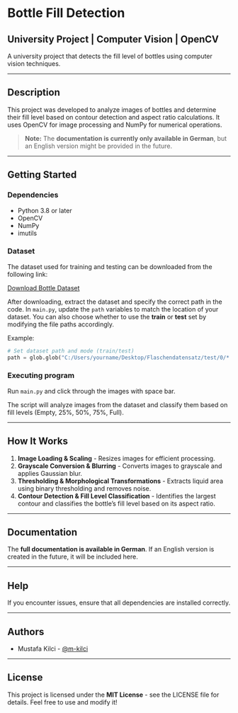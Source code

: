 # Bottle Fill Detection

## University Project | Computer Vision | OpenCV

A university project that detects the fill level of bottles using computer vision techniques.

---

## Description

This project was developed to analyze images of bottles and determine their fill level based on contour detection and aspect ratio calculations. It uses OpenCV for image processing and NumPy for numerical operations.

> **Note:** The **documentation is currently only available in German**, but an English version might be provided in the future.

---

## Getting Started

### Dependencies

- Python 3.8 or later
- OpenCV
- NumPy
- imutils

### Dataset

The dataset used for training and testing can be downloaded from the following link:

[Download Bottle Dataset](#)  

After downloading, extract the dataset and specify the correct path in the code. In `main.py`, update the `path` variables to match the location of your dataset. You can also choose whether to use the **train** or **test** set by modifying the file paths accordingly.

Example:
```python
# Set dataset path and mode (train/test)
path = glob.glob("C:/Users/yourname/Desktop/Flaschendatensatz/test/0/*.JPG")
```

### Executing program

Run `main.py` and click through the images with space bar.

The script will analyze images from the dataset and classify them based on fill levels (Empty, 25%, 50%, 75%, Full).

---

## How It Works

1. **Image Loading & Scaling**  - Resizes images for efficient processing.
2. **Grayscale Conversion & Blurring**  - Converts images to grayscale and applies Gaussian blur.
3. **Thresholding & Morphological Transformations**  - Extracts liquid area using binary thresholding and removes noise.
4. **Contour Detection & Fill Level Classification**  - Identifies the largest contour and classifies the bottle’s fill level based on its aspect ratio.

---

## Documentation

The **full documentation is available in German**. If an English version is created in the future, it will be included here.

---

## Help

If you encounter issues, ensure that all dependencies are installed correctly. 

---

## Authors

- Mustafa Kilci - [@m-kilci](https://github.com/m-kilci)

---

## License

This project is licensed under the **MIT License** - see the LICENSE file for details.
Feel free to use and modify it!


